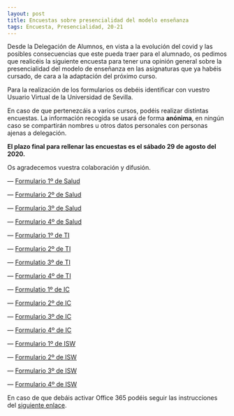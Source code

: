 ```yaml
---
layout: post
title: Encuestas sobre presencialidad del modelo enseñanza
tags: Encuesta, Presencialidad, 20-21
---
```

Desde la Delegación de Alumnos, en vista a la evolución del covid y las posibles consecuencias que este pueda traer para el alumnado, os pedimos que realicéis la siguiente encuesta para tener una opinión general sobre la presencialidad del modelo de enseñanza en las asignaturas que ya habéis cursado, de cara a la adaptación del próximo curso.

Para la realización de los formularios os debéis identificar con vuestro Usuario Virtual de la Universidad de Sevilla.

En caso de que pertenezcáis a varios cursos, podéis realizar distintas encuestas. La información recogida se usará de forma **anónima**, en ningún caso se compartirán nombres u otros datos personales con personas ajenas a delegación.

**El plazo final para rellenar las encuestas es el sábado 29 de agosto del 2020.**

Os agradecemos vuestra colaboración y difusión.

— [Formulario 1º de Salud](https://forms.office.com/Pages/ResponsePage.aspx?id=TmhK77WBHEmpjsezG-bEafWA8C7DM7hLnqkfvNl2AM9UM1Q3Q1FESzZKQzdMNVA1NTZHNjM4WUdRMS4u)

— [Formulario 2º de Salud](https://forms.office.com/Pages/ResponsePage.aspx?id=TmhK77WBHEmpjsezG-bEafWA8C7DM7hLnqkfvNl2AM9UQUlLNVZDUktJWjZJR0I0UDEyS1pQUVNWUC4u)

— [Formulario 3º de Salud](https://forms.office.com/Pages/ResponsePage.aspx?id=TmhK77WBHEmpjsezG-bEafWA8C7DM7hLnqkfvNl2AM9UNk05RU00WUJMR1RVWVBRQzFUT0VMNjJIWS4u)

— [Formulario 4º de Salud](https://forms.office.com/Pages/ResponsePage.aspx?id=TmhK77WBHEmpjsezG-bEafWA8C7DM7hLnqkfvNl2AM9URVdKUDY0T1hLMDNKR1ROMFYyVDE1UkVPSS4u)

— [Formulario 1º de TI](https://forms.office.com/Pages/ResponsePage.aspx?id=TmhK77WBHEmpjsezG-bEafWA8C7DM7hLnqkfvNl2AM9UOEkzM0xCWEJOMzBCOU80VFFESDBHV0EzTi4u)

— [Formulario 2º de TI](https://forms.office.com/Pages/ResponsePage.aspx?id=TmhK77WBHEmpjsezG-bEafWA8C7DM7hLnqkfvNl2AM9UMUlQMlZDN0RORFJJOFdGUVlZMEg0RlVJMC4u)

— [Formulatio 3º de TI](https://forms.office.com/Pages/ResponsePage.aspx?id=TmhK77WBHEmpjsezG-bEafWA8C7DM7hLnqkfvNl2AM9UMVVYQkUzUEZWTVhBWVRNNVNDOTBZNTE3US4u)

— [Formulario 4º de TI](https://forms.office.com/Pages/ResponsePage.aspx?id=TmhK77WBHEmpjsezG-bEafWA8C7DM7hLnqkfvNl2AM9UMUdRQVVKVFJETFZZU1pGV01UTlpQUlpLTC4u)

— [Formulatio 1º de IC](https://forms.office.com/Pages/ResponsePage.aspx?id=TmhK77WBHEmpjsezG-bEafWA8C7DM7hLnqkfvNl2AM9UOFBHQkxQRkJNU0VJVUVJQ1pJQlVFNU9BUC4u)

— [Formulario 2º de IC](https://forms.office.com/Pages/ResponsePage.aspx?id=TmhK77WBHEmpjsezG-bEafWA8C7DM7hLnqkfvNl2AM9UME5QM01XQ0w1RUFGTkQwNFlQNDJaVjFXRy4u)

— [Formulario 3º de IC](https://forms.office.com/Pages/ResponsePage.aspx?id=TmhK77WBHEmpjsezG-bEafWA8C7DM7hLnqkfvNl2AM9UMUZBRTVMNDNHWk85N0hMMk1LRUJXSFlZTS4u)

— [Formulario 4º de IC](https://forms.office.com/Pages/ResponsePage.aspx?id=TmhK77WBHEmpjsezG-bEafWA8C7DM7hLnqkfvNl2AM9UN081TVI0SUM1OUxFOUlaWTNPSkwwSVVSTi4u)

— [Formulario 1º de ISW](https://forms.office.com/Pages/ResponsePage.aspx?id=TmhK77WBHEmpjsezG-bEafWA8C7DM7hLnqkfvNl2AM9UNVFVVkZBQjE3OUpYSUhITDNYOTNEU0Y1NC4u)

— [Formulario 2º de ISW](https://forms.office.com/Pages/ResponsePage.aspx?id=TmhK77WBHEmpjsezG-bEafWA8C7DM7hLnqkfvNl2AM9UREY0T1E2S0E2TzdEMUhJWVdXNFBYQVY3NS4u)

— [Formulario 3º de ISW](https://forms.office.com/Pages/ResponsePage.aspx?id=TmhK77WBHEmpjsezG-bEafWA8C7DM7hLnqkfvNl2AM9UMTc3ODBXVktPMzRMWTExWUs0T0pZNUJLVy4u)

— [Formulario 4º de ISW](https://forms.office.com/Pages/ResponsePage.aspx?id=TmhK77WBHEmpjsezG-bEafWA8C7DM7hLnqkfvNl2AM9UNFo5RjZTSEQyVEVMSEpURTVIR0JTTEtESS4u)



En caso de que debáis activar Office 365 podéis seguir las instrucciones del [siguiente enlace](https://sic.us.es/sites/default/files/servicios/infraestructuras-comunicaciones-hw-y-sw/equipamiento-informatico-software/microsoft_office_365_us_estudiantes.pdf).

 
